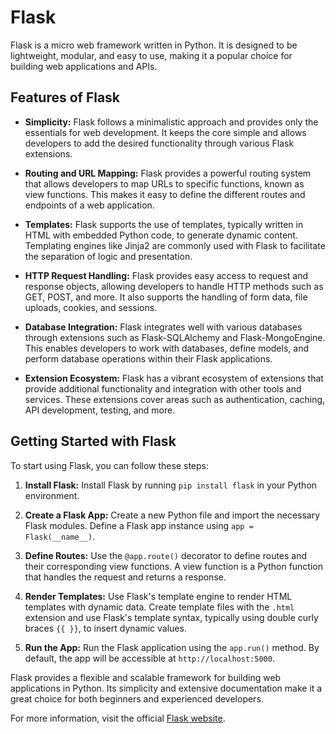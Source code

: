 # Flask

Flask is a micro web framework written in Python. It is designed to be lightweight, modular, and easy to use, making it a popular choice for building web applications and APIs.

## Features of Flask

- **Simplicity:** Flask follows a minimalistic approach and provides only the essentials for web development. It keeps the core simple and allows developers to add the desired functionality through various Flask extensions.

- **Routing and URL Mapping:** Flask provides a powerful routing system that allows developers to map URLs to specific functions, known as view functions. This makes it easy to define the different routes and endpoints of a web application.

- **Templates:** Flask supports the use of templates, typically written in HTML with embedded Python code, to generate dynamic content. Templating engines like Jinja2 are commonly used with Flask to facilitate the separation of logic and presentation.

- **HTTP Request Handling:** Flask provides easy access to request and response objects, allowing developers to handle HTTP methods such as GET, POST, and more. It also supports the handling of form data, file uploads, cookies, and sessions.

- **Database Integration:** Flask integrates well with various databases through extensions such as Flask-SQLAlchemy and Flask-MongoEngine. This enables developers to work with databases, define models, and perform database operations within their Flask applications.

- **Extension Ecosystem:** Flask has a vibrant ecosystem of extensions that provide additional functionality and integration with other tools and services. These extensions cover areas such as authentication, caching, API development, testing, and more.

## Getting Started with Flask

To start using Flask, you can follow these steps:

1. **Install Flask:** Install Flask by running `pip install flask` in your Python environment.

2. **Create a Flask App:** Create a new Python file and import the necessary Flask modules. Define a Flask app instance using `app = Flask(__name__)`.

3. **Define Routes:** Use the `@app.route()` decorator to define routes and their corresponding view functions. A view function is a Python function that handles the request and returns a response.

4. **Render Templates:** Use Flask's template engine to render HTML templates with dynamic data. Create template files with the `.html` extension and use Flask's template syntax, typically using double curly braces `{{ }}`, to insert dynamic values.

5. **Run the App:** Run the Flask application using the `app.run()` method. By default, the app will be accessible at `http://localhost:5000`.

Flask provides a flexible and scalable framework for building web applications in Python. Its simplicity and extensive documentation make it a great choice for both beginners and experienced developers.

For more information, visit the official [Flask website](https://flask.palletsprojects.com).
